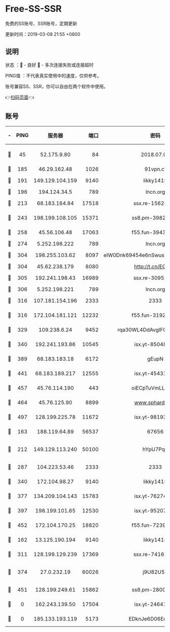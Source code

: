 # Free-SS-SSR

免费的SS账号、SSR账号，定期更新

更新时间：2019-03-08 21:55 +0800

## 说明

状态     ：🙂 - 良好 🙁 - 多次连接失败或连接超时

PING值   ：不代表真实使用中的速度，仅供参考。

账号兼容SS、SSR，你可以自由在两个软件中使用。

👉[扫码页面](https://liesauer.github.io/Free-SS-SSR/)👈

## 账号

|-|PING|服务器|端口|密码|加密方式|区域|
|:----:|:----:|:-----:|-----:|:----:|:----:|:----:|
|🙂|45|52.175.9.80|84|2018.07.07|chacha20-ietf-poly1305|HK|
|🙂|185|46.29.162.48|1026|91vpn.cf|rc4-md5|RU|
|🙂|191|149.129.104.159|9140|likky1415|aes-256-cfb|CN|
|🙂|196|194.124.34.5|789|lncn.org|rc4|JP|
|🙂|213|68.183.164.84|17518|ssx.re-15625176|aes-256-cfb|US|
|🙂|243|198.199.108.105|15371|ss8.pm-39823085|aes-256-cfb|US|
|🙂|258|45.56.106.48|17063|f55.fun-39436500|aes-256-cfb|US|
|🙂|274|5.252.198.222|789|lncn.org|rc4|JP|
|🙂|304|198.255.103.62|8097|eIW0Dnk69454e6nSwuspv9DmS201tQ0D|aes-256-cfb|US|
|🙂|304|45.62.238.179|8080|http://t.cn/EGJIyrl|rc4-md5|CA|
|🙂|305|192.241.198.43|16989|ssx.re-30951670|aes-256-cfb|US|
|🙂|306|5.252.198.221|789|lncn.org|rc4|JP|
|🙂|316|107.181.154.196|2333|2333|aes-256-cfb|US|
|🙂|316|172.104.181.121|12232|f55.fun-31925719|aes-256-cfb|SG|
|🙂|329|109.238.6.24|9452|rqa30WL4DdAvgIFG6Fs3znzTa|aes-256-cfb|FR|
|🙂|340|192.241.193.86|10545|isx.yt-85048474|aes-256-cfb|US|
|🙂|389|68.183.183.18|6172|gEupN|aes-256-cfb|SG|
|🙂|441|68.183.189.217|12555|isx.yt-45431620|aes-256-cfb|SG|
|🙂|457|45.76.114.190|443|oiECpTuVmLLxk4Ts|aes-256-cfb|AU|
|🙂|464|45.76.125.90|8899|www.sphard.com|aes-256-cfb|AU|
|🙂|497|128.199.225.78|11672|isx.yt-98193362|aes-256-cfb|SG|
|🙂|163|188.119.64.89|56537|67656|aes-256-cfb|RU|
|🙂|212|149.129.113.240|50100|hYpU7PqP|chacha20-ietf-poly1305|CN|
|🙂|287|104.223.53.46|2333|2333|aes-256-cfb|US|
|🙂|340|172.104.98.27|9140|likky1415|aes-256-cfb|JP|
|🙂|377|134.209.104.143|15783|isx.yt-76274027|aes-256-cfb|SG|
|🙂|397|198.199.101.65|12530|isx.yt-95207438|aes-256-cfb|US|
|🙂|452|172.104.170.25|18820|f55.fun-72397693|aes-256-cfb|SG|
|🙁|162|13.125.190.194|9140|likky1415|aes-256-cfb|KR|
|🙁|311|128.199.129.239|17369|ssx.re-74162614|aes-256-cfb|SG|
|🙁|374|27.0.232.19|60026|j9U82U53|xchacha20-ietf-poly1305|HK|
|🙁|451|128.199.249.61|15862|ss8.pm-28005888|aes-256-cfb|SG|
|🙁|0|162.243.139.50|17504|isx.yt-24641776|aes-256-cfb|US|
|🙁|0|185.133.193.119|5173|EDknJe6D06EoWDaw|aes-256-cfb|US|
